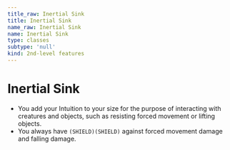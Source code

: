 ```yaml
---
title_raw: Inertial Sink
title: Inertial Sink
name_raw: Inertial Sink
name: Inertial Sink
type: classes
subtype: 'null'
kind: 2nd-level features
---
```


# Inertial Sink

- You add your Intuition to your size for the purpose of interacting with creatures and objects, such as resisting forced movement or lifting objects.
- You always have `(SHIELD)(SHIELD)` against forced movement damage and falling damage.
